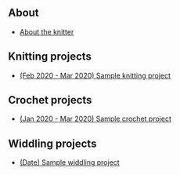 ## About

- [About the knitter](about.md)

## Knitting projects

- [(Feb 2020 - Mar 2020) Sample knitting project](knitting/sample.md)

## Crochet projects

- [(Jan 2020 - Mar 2020) Sample crochet project](chrochet/sample.md)

## Widdling projects

- [(Date) Sample widdling project](widdling/sample.md)
